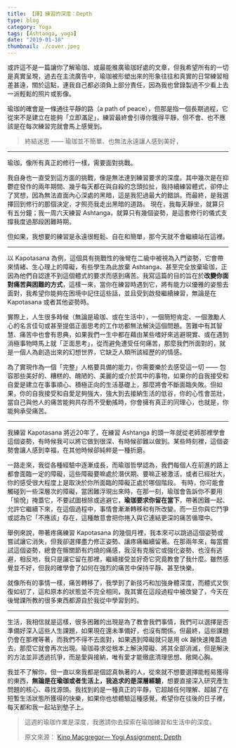 ```yaml
---
title: 【譯】練習的深度：Depth
type: blog
category: Yoga
tags: [Ashtanga, yoga]
date: "2019-01-18"
thumbnail: ./cover.jpeg
---
```


或許這不是一篇讓你了解瑜珈、或最能推廣瑜珈好處的文章，但我希望所有的一切是真實呈現，過去在主流廣告中，瑜珈被形塑出來的形象往往和真實的日常練習相差甚遠，關於這點，連我自己都必須負上部分責任，因為我也曾錄製過不少看上去一派輕鬆的照片或影像。

瑜珈的確會是一條通往平靜的路（a path of peace），但那是指一個長期過程，它從來不是建立在能夠「立即滿足」，練習最終會引導你獲得平靜，但不會、也不應該是在每次練習完就會馬上感覺到。

> 終結迷思 —— 瑜珈並不簡單、也無法永遠讓人感到美好，

---

瑜珈，像所有真正的修行一樣，需要面對挑戰。

我自身也一直受到這方面的挑戰，像是無法達到練習要求的深度。其中幾次是在抑鬱症發作的兩年期間、幾乎每天都在與自殺的念頭拉扯，我持續練習體式，卻停止了冥想，因為無法直面內心深處的黑暗，這是我犯過最大的錯誤。而最終，是我選擇回到修行的那個決定，才照亮我走出黑暗的道路。
現在，我每天靜坐，就算只有五分鐘；我一周六天練習 Ashtanga，就算只有幾個姿勢，是這套修行的儀式支撐我度過那段困難時期。

但如果，我想要的練習是永遠很輕鬆、自在和簡單，那今天就不會繼續站在這裡。

---

以 Kapotasana 為例，這個具有挑戰性的後彎在二級中被視為入門姿勢，它會帶來情緒、生心理上的障礙，有些學生為此放棄 Ashtanga、甚至完全放棄瑜珈，正因為他們自認達不到這個體式的要求而感到痛苦。我寫這篇的目的旨在於**改變你面對痛苦與困難的方式**，這樣一來，當你在練習時遇到它，將有能力以優雅的姿態去面對，我希望你能夠在困境中記住這些話，並且受到啟發繼續練習，無論是在 Kapotasana 或者其他姿勢時。

實際上，人生很多時候（無論是瑜珈、或在生活中），一個簡短肯定、一個激勵人心的名言佳句或甚至提倡正面思考的工作坊都無法解決這個問題。苦難中有其智慧、痛苦中也會有恩典，如果我們一生中都在藉由某些嗜好來逃避現實、或在遇到消極事物時馬上就「正面思考」，從而避免遭受任何痛苦，那麼我們所面對的，就是一個人為創造出來的幻想世界，它缺乏人類所該經歷的的情感。

為了實現作為一個「完整」人格要具備的能力，你需要樂於去感受這一切 —— 包容那些美好的、糟糕的、醜陋的、美麗的或介於其中的事物，如果你的自我接受和自愛是建立在事事順心、積極正向的生活基礎上，那麼將會不斷面臨失敗。但如果，你的自我接受和自愛足夠強大，強大到去接納生活的低谷，你的心性會茁壯，當自己與他人的痛苦能夠共存而不受動搖時，你會擁有真正的同理心，也就是，你能夠承受痛苦。

---

我練習 Kapotasana 將近20年了，在練習 Ashtanga 的頭一年就從老師那裡學會這個姿勢，有時候我可以將它做到很深、有時候卻難以做到。某些時刻裡，這個姿勢會讓人感到幸福，在其他時候卻純粹是一種折磨。

一路走來，我從各種經驗中逐漸成長，而瑜珈哲學認為，我們每個人在前進的路上都會面臨一定的障礙，這些障礙要嘛處於潛伏期、要嘛正被激活，或者已經壯大，你的感受很大程度上是取決於你所面臨的障礙正處於哪個階段。
有時，你可能會觸碰到一些深層次的障礙，當困難浮現出來時，在那一刻，瑜珈會告訴你不要用「愉悅」掩蓋它，不要試圖根除或逃避它，**瑜珈要求你留在當下**，帶著困難一起、允許它繼續下來，在這個過程中，事情會漸漸轉移和有所改變。而一旦你與它鬥爭或認為它「不應該」存在，這種敵意會把你捲入與它連結更深的痛苦循環中。


舉例來說，帶著疼痛練習 Kapotasana 的幾個月裡，我本來可以跳過這個姿勢或嘗試讓它消失，但我卻選擇盡力修正姿勢、讓疼痛繼續留著。在那兩年來，每當嘗試這個姿勢，總會在髂關節有灼燒的痛感，我沒有克服它或強化姿勢、也沒有逃避，相反地，我只是讓它留在那裡，繼續接受並好奇它究竟教會了我什麼。雖然感覺並不好，但我的確學會了如何在強烈的痛苦中保持平靜、甚至快樂。

就像所有的事情一樣，痛苦轉移了，我學到了新技巧和加強身體深度，而體式又恢復如初了，這和原本的狀態並不完全相同，我其實在這段過程中被改變了，今天在後彎課所教的很多東西都源自於我從中學習到的。

---

生活，我相信就是這樣，很多困難的出現是為了教會我們事情，我們可以選擇是否準備好深入這些人生課題，如果現在還未準備好，也沒有關係。但最終，這些課題仍會在那裡等著，而我們不得不去面對，如果遇到障礙就只是用 ok 蹦快速掩蓋過去，那麼它就會再次出現。瑜珈尋求從根本上解決障礙、將其全部消滅，但是解決的方法並非透過抗爭，而是愛與接納，唯有愛才能徹底清理思想、敞開心胸。

我並不了解你，但一直以來我都是個認真執著的人，從來就不想要選擇能輕易獲得的東西，**無論是在瑜珈或者生活上，我追求的是深層經驗**，想要直接深入研究產生問題的核心、尋找源頭。我找到的是一種真正的平靜，它超越任何理解、超越了在短暫生活狀態所獲得的快樂，如果你也想體驗這種感覺，希望你在往後的日子裡，每天都和我一起站到墊子上。


> 這週的瑜珈作業是深度，我邀請你去探索在瑜珈練習和生活中的深度。
>
>原文來源：
[Kino Macgregor― Yogi Assignment: Depth](https://www.kinoyoga.com/yogi-assignment-depth/)